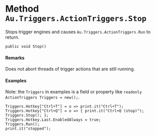 # Method `Au.Triggers.ActionTriggers.Stop`

Stops trigger engines and causes `Au.Triggers.ActionTriggers.Run` to return.

```
public void Stop()
```

#### Remarks

Does not abort threads of trigger actions that are still running.

#### Examples

Note: the `Triggers` in examples is a field or property like `readonly ActionTriggers Triggers = new();`.

```
Triggers.Hotkey["Ctrl+T"] = o => print.it("Ctrl+T");
Triggers.Hotkey["Ctrl+Q"] = o => { print.it("Ctrl+Q (stop)"); Triggers.Stop(); };
Triggers.Hotkey.Last.EnabledAlways = true;
Triggers.Run();
print.it("stopped");
```